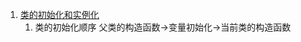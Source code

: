 1. [类的初始化和实例化](https://blog.csdn.net/justloveyou_/article/details/72466416)
    1. 类的初始化顺序 父类的构造函数->变量初始化->当前类的构造函数